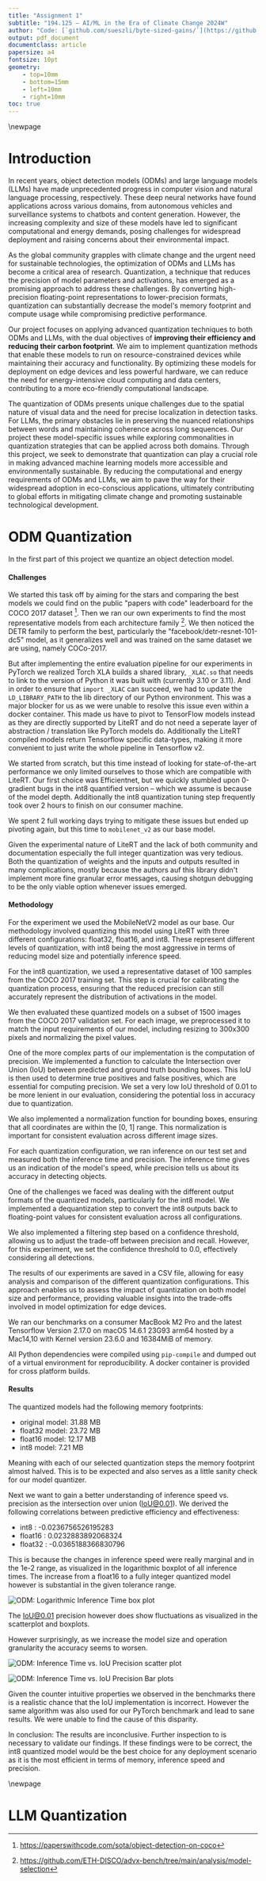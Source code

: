 ```yaml
---
title: "Assignment 1"
subtitle: "194.125 – AI/ML in the Era of Climate Change 2024W"
author: "Code: [`github.com/sueszli/byte-sized-gains/`](https://github.com/sueszli/byte-sized-gains/)"
output: pdf_document
documentclass: article
papersize: a4
fontsize: 10pt
geometry:
    - top=10mm
    - bottom=15mm
    - left=10mm
    - right=10mm
toc: true
---
```


\newpage

<!--

Table of Contents:

- Introduction: Brief about Object detection models (ODMs), LLMs, and their applications
- Background: The need for quantization, challenges in deploying ODMS and LLMs, and an overview of quantization techniques
- Experiments: Explained setup and goals of the experiments
- Results: Detailed results from the quantization, including the benefits and any trade-offs. It should include at least 3 plots:
- Results 1.1:
    - Model Size (MB) vs Type of ODM (type and quantization)
    - Accuracy metric vs Type of ODM (type and quantization)
    - Inference time vs Type of ODM (type and quantization)
- Results 1.2:
    - Model Size (MB) vs Type of LLM (type and quantization)
    - Accuracy vs. Type of LLM (type and quantization)
    - Tokens/s vs. Type of LLM (type and quantization)
- Conclusions: Insights gained from the project, potential implications, and future recommendations

-->

# Introduction

In recent years, object detection models (ODMs) and large language models (LLMs) have made unprecedented progress in computer vision and natural language processing, respectively. These deep neural networks have found applications across various domains, from autonomous vehicles and surveillance systems to chatbots and content generation. However, the increasing complexity and size of these models have led to significant computational and energy demands, posing challenges for widespread deployment and raising concerns about their environmental impact.

As the global community grapples with climate change and the urgent need for sustainable technologies, the optimization of ODMs and LLMs has become a critical area of research. Quantization, a technique that reduces the precision of model parameters and activations, has emerged as a promising approach to address these challenges. By converting high-precision floating-point representations to lower-precision formats, quantization can substantially decrease the model's memory footprint and compute usage while compromising predictive performance.

Our project focuses on applying advanced quantization techniques to both ODMs and LLMs, with the dual objectives of **improving their efficiency and reducing their carbon footprint**. We aim to implement quantization methods that enable these models to run on resource-constrained devices while maintaining their accuracy and functionality. By optimizing these models for deployment on edge devices and less powerful hardware, we can reduce the need for energy-intensive cloud computing and data centers, contributing to a more eco-friendly computational landscape.

The quantization of ODMs presents unique challenges due to the spatial nature of visual data and the need for precise localization in detection tasks. For LLMs, the primary obstacles lie in preserving the nuanced relationships between words and maintaining coherence across long sequences. Our project these model-specific issues while exploring commonalities in quantization strategies that can be applied across both domains. Through this project, we seek to demonstrate that quantization can play a crucial role in making advanced machine learning models more accessible and environmentally sustainable. By reducing the computational and energy requirements of ODMs and LLMs, we aim to pave the way for their widespread adoption in eco-conscious applications, ultimately contributing to global efforts in mitigating climate change and promoting sustainable technological development.

# ODM Quantization

<!--

Tasks:

- selecting a pre-trained object detection model of our choice for the COCO-2017 dataset
- quantizing the model with LiteRT (formerly TensorFlow Lite) and the configurations [float32, float16, int8]
- measuring the accuracy and computational cost (of > 1000 images)
    - Accuracy: average precision (see: https://cocodataset.org/#detection-eval)
    - Inference time: seconds
    - Memory: model size (MB)
- writing the report & presentation

-->

In the first part of this project we quantize an object detection model.

#### Challenges

We started this task off by aiming for the stars and comparing the best models we could find on the public "papers with code" leaderboard for the COCO 2017 dataset [^coco]. Then we ran our own experiments to find the most representative models from each architecture family [^family]. We then noticed the DETR family to perform the best, particularly the "facebook/detr-resnet-101-dc5" model, as it generalizes well and was trained on the same dataset we are using, namely COCo-2017.

[^coco]: https://paperswithcode.com/sota/object-detection-on-coco
[^family]: https://github.com/ETH-DISCO/advx-bench/tree/main/analysis/model-selection

But after implementing the entire evaluation pipeline for our experiments in PyTorch we realized Torch XLA builds a shared library, `_XLAC.so` that needs to link to the version of Python it was built with (currently 3.10 or 3.11). And in order to ensure that `import _XLAC` can succeed, we had to update the `LD_LIBRARY_PATH` to the lib directory of our Python environment. This was a major blocker for us as we were unable to resolve this issue even within a docker container. This made us have to pivot to TensorFlow models instead as they are directly supported by LiteRT and do not need a seperate layer of abstraction / translation like PyTorch models do. Additionally the LiteRT compiled models return Tensorflow specific data-types, making it more convenient to just write the whole pipeline in Tensorflow v2.

We started from scratch, but this time instead of looking for state-of-the-art performance we only limited ourselves to those which are compatible with LiteRT. Our first choice was Efficientnet, but we quickly stumbled upon 0-gradient bugs in the int8 quantified version – which we assume is because of the model depth. Additionally the int8 quantization tuning step frequently took over 2 hours to finish on our consumer machine.

We spent 2 full working days trying to mitigate these issues but ended up pivoting again, but this time to `mobilenet_v2` as our base model.

Given the experimental nature of LiteRT and the lack of both community and documentation especially the full integer quantization was very tedious. Both the quantization of weights and the inputs and outputs resulted in many complications, mostly because the authors auf this library didn't implement more fine granular error messages, causing shotgun debugging to be the only viable option whenever issues emerged.

#### Methodology

For the experiment we used the MobileNetV2 model as our base. Our methodology involved quantizing this model using LiteRT with three different configurations: float32, float16, and int8. These represent different levels of quantization, with int8 being the most aggressive in terms of reducing model size and potentially inference speed.

For the int8 quantization, we used a representative dataset of 100 samples from the COCO 2017 training set. This step is crucial for calibrating the quantization process, ensuring that the reduced precision can still accurately represent the distribution of activations in the model.

We then evaluated these quantized models on a subset of 1500 images from the COCO 2017 validation set. For each image, we preprocessed it to match the input requirements of our model, including resizing to 300x300 pixels and normalizing the pixel values.

One of the more complex parts of our implementation is the computation of precision. We implemented a function to calculate the Intersection over Union (IoU) between predicted and ground truth bounding boxes. This IoU is then used to determine true positives and false positives, which are essential for computing precision. We set a very low IoU threshold of 0.01 to be more lenient in our evaluation, considering the potential loss in accuracy due to quantization.

We also implemented a normalization function for bounding boxes, ensuring that all coordinates are within the [0, 1] range. This normalization is important for consistent evaluation across different image sizes.

For each quantization configuration, we ran inference on our test set and measured both the inference time and precision. The inference time gives us an indication of the model's speed, while precision tells us about its accuracy in detecting objects.

One of the challenges we faced was dealing with the different output formats of the quantized models, particularly for the int8 model. We implemented a dequantization step to convert the int8 outputs back to floating-point values for consistent evaluation across all configurations.

We also implemented a filtering step based on a confidence threshold, allowing us to adjust the trade-off between precision and recall. However, for this experiment, we set the confidence threshold to 0.0, effectively considering all detections.

The results of our experiments are saved in a CSV file, allowing for easy analysis and comparison of the different quantization configurations. This approach enables us to assess the impact of quantization on both model size and performance, providing valuable insights into the trade-offs involved in model optimization for edge devices.

We ran our benchmarks on a consumer MacBook M2 Pro and the latest Tensorflow Version 2.17.0 on macOS 14.6.1 23G93 arm64 hosted by a Mac14,10 with Kernel version 23.6.0 and 16384MiB of memory.

All Python dependencies were compiled using `pip-compile` and dumped out of a virtual environment for reproducibility. A docker container is provided for cross platform builds.

#### Results

The quantized models had the following memory footprints:

- original model: 31.88 MB
- float32 model: 23.72 MB
- float16 model: 12.17 MB
- int8 model: 7.21 MB

Meaning with each of our selected quantization steps the memory footprint almost halved. This is to be expected and also serves as a little sanity check for our model quantizer.

Next we want to gain a better understanding of inference speed vs. precision as the intersection over union (IoU@0.01). We derived the following correlations between predictive efficiency and effectiveness:

- int8 : -0.0236756526195283
- float16 : 0.0232883892068324
- float32 : -0.0365188366830796

This is because the changes in inference speed were really marginal and in the 1e-2 range, as visualized in the logarithmic boxplot of all inference times. The increase from a float16 to a fully integer quantized model however is substantial in the given tolerance range.

![ODM: Logarithmic Inference Time box plot](docs/assets/det-plot2.png)

The IoU@0.01 precision however does show fluctuations as visualized in the scatterplot and boxplots. 

However surprisingly, as we increase the model size and operation granularity the accuracy seems to worsen.

![ODM: Inference Time vs. IoU Precision scatter plot](docs/assets/det-plot1.png)

![ODM: Inference Time vs. IoU Precision Bar plots](docs/assets/det-plot0.png)

Given the counter intuitive properties we observed in the benchmarks there is a realistic chance that the IoU implementation is incorrect. However the same algorithm was also used for our PyTorch benchmark and lead to sane results. We were unable to find the cause of this disparity.

In conclusion: The results are inconclusive. Further inspection to is necessary to validate our findings. If these findings were to be correct, the int8 quantized model would be the best choice for any deployment scenario as it is the most efficient in terms of memory, inference speed and precision.

\newpage

# LLM Quantization

<!--
Tasks:

- selecting a pre-trained large language model of our choice for the LAMBADA dataset
- quantizing the model with AutoGPTQ and the configurations [int8, int4, int2]
- measuring the accuracy and computational cost
    - Accuracy: Top-k Accuracy
    - Speed: Tokens/s
    - Memory: model size (MB)
- writing the report & presentation

-->

